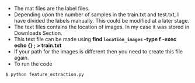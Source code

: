 * The mat files are the label files. 
* Depending upon the number of samples in the train.txt and test.txt, I have divided the labels manually. This could be modified at a later stage.
* The text files contains the location of images. In my case it was stored in Downloads Section.
* This text file can be made using
**find `location_images` -type f -exec echo {} \; > train.txt**
* If your path for the images is different then you need to create this file again.
* To run the code 
```bash
$ python feature_extraction.py
```

